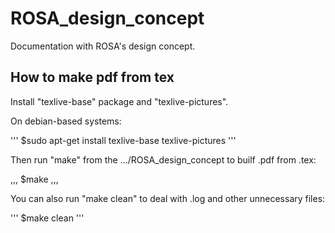 # ROSA_design_concept

Documentation with ROSA's design concept.

## How to make pdf from tex

Install "texlive-base" package and "texlive-pictures".

On debian-based systems:

'''
$sudo apt-get install texlive-base texlive-pictures
'''

Then run "make" from the .../ROSA_design_concept to builf .pdf from
.tex:

,,,
$make
,,,

You can also run "make clean" to deal with .log and other unnecessary
files:

'''
$make clean
'''

